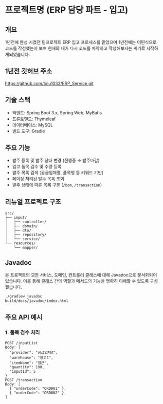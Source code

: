 # 프로젝트명 (ERP 담당 파트 - 입고)

## 개요
1년전에 완성 시켰던 팀프로젝트 ERP 입고 프로세스를 맡았으며 1년전에는 어떤식으로 코드를 작성했는지 보며 현재의 내가 다시 코드를 파악하고 작성해보자는 계기로 시작하게되었습니다.

## 1년전 깃허브 주소
https://github.com/lolu1032/ERP_Service.git
## 기술 스택
- 백엔드: Spring Boot 3.x, Spring Web, MyBatis
- 프론트엔드: Thymeleaf
- 데이터베이스: MySQL
- 빌드 도구: Gradle

## 주요 기능
- 발주 등록 및 발주 상태 변경 (진행중 → 발주마감)
- 입고 품목 검수 및 수량 등록
- 발주 목록 검색 (공급업체명, 품목명 등 키워드 기반)
- 페이징 처리된 발주 목록 조회
- 발주 상태에 따른 목록 구분 (`/bom`, `/transaction`)

## 리뉴얼 프로젝트 구조
```
src/
├── input/
│   ├── controller/
│   ├── domain/
│   ├── dto/
│   ├── repository/
│   └── service/
└── resources/
    └── mapper/
```
## Javadoc
본 프로젝트의 모든 서비스, 도메인, 컨트롤러 클래스에 대해 Javadoc으로 문서화되어 있습니다.
이를 통해 클래스 간의 역할과 메서드의 기능을 명확히 이해할 수 있도록 구성했습니다.

```bash
./gradlew javadoc
build/docs/javadoc/index.html
```
## 주요 API 예시

### 1. 품목 검수 처리
```http
POST /inputList
Body: {
  "provider": "공급업체A",
  "warehouse": "창고1",
  "itemName": "철근",
  "quantity": 100,
  "inputId": 5
}
POST /transaction
Body: [
  { "orderCode": "ORD001" },
  { "orderCode": "ORD002" }
]
```

